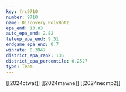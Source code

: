 ```yaml
---
key: frc9710
number: 9710
name: Discovery PolyBotz
epa_end: 13.03
auto_epa_end: 2.82
teleop_epa_end: 9.51
endgame_epa_end: 0.7
winrate: 0.3947
district_epa_rank: 136
district_epa_percentile: 0.2527
type: Team
---
```

[[2024ctwat]]
[[2024mawne]]
[[2024necmp2]]
